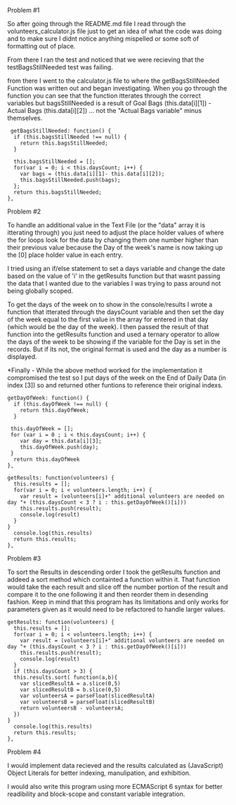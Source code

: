 <!-- Andrew Pedersens Discussion File -->

Problem #1

So after going through the README.md file I read through the volunteers_calculator.js file just to get an idea of what the code was doing and to make sure I didnt notice anything mispelled or some soft of formatting out of place. 

From there I ran the test and noticed that we were recieving that the 
testBagsStillNeeded test was failing. 

from there I went to the calculator.js file to where the getBagsStillNeeded Function was written out and began investigating. When you go through the function you can see that the function itterates through the correct variables but bagsStillNeeded is a result of
 Goal Bags (this.data[i][1]) - Actual Bags (this.data[i][2]) ... not the "Actual Bags variable" minus themselves. 

     getBagsStillNeeded: function() {
      if (this.bagsStillNeeded !== null) {
        return this.bagsStillNeeded;
      }

      this.bagsStillNeeded = [];
      for(var i = 0; i < this.daysCount; i++) {
        var bags = (this.data[i][1]- this.data[i][2]);
        this.bagsStillNeeded.push(bags);
      };
      return this.bagsStillNeeded;
    },

 Problem #2 

To handle an additional value in the Text File (or the "data" array it is itterating through) you just need to adjust the place holder values of where the for loops look for the data by changing them one number higher than their previous value because the Day of the week's name is now taking up the [0] place holder value in each entry. 

I tried using an if/else statement to set a days variable and change the date based on the value of 'i' in the getResults function but that wasnt passing the data that I wanted due to the variables I was trying to pass around not being globally scoped. 

To get the days of the week on to show in the console/results I wrote a function that itterated through the daysCount variable and then set the day of the week equal to the first value in the array for entered in that day (which would be the day of the week). I then passed the result of that function into the getResults function and used a ternary operator to allow the days of the week to be showing if the variable for the Day is set in the records. But if its not, the original format is used and the day as a number is displayed.

*Finally - While the above method worked for the implementation it compromised the test so I put days of the week on the End of Daily Data (in index [3]) so and returned other funtions to reference their original indexs.

    getDayOfWeek: function() {
      if (this.dayOfWeek !== null) {
        return this.dayOfWeek;
      }

     this.dayOfWeek = [];
     for (var i = 0 ; i < this.daysCount; i++) {
        var day = this.data[i][3];
        this.dayOfWeek.push(day);
     }
      return this.dayOfWeek
    },

    getResults: function(volunteers) {
      this.results = [];
      for(var i = 0; i < volunteers.length; i++) { 
        var result = (volunteers[i]+" additional volunteers are needed on day "+ (this.daysCount < 3 ? i : this.getDayOfWeek()[i]))
        this.results.push(result);
        console.log(result)
      }
    }
      console.log(this.results)
      return this.results;
    },

Problem #3

To sort the Results in descending order I took the getResults function and addeed a sort method which containted a function within it. That function would take the each result and slice off the number portion of the result and compare it to the one following it and then reorder them in desending fashion. Keep in mind that this program has its limitations and only works for parameters given as it would need to be refactored to handle larger values.

    getResults: function(volunteers) {
      this.results = [];
      for(var i = 0; i < volunteers.length; i++) { 
        var result = (volunteers[i]+" additional volunteers are needed on day "+ (this.daysCount < 3 ? i : this.getDayOfWeek()[i]))
        this.results.push(result);
        console.log(result)
      }
      if (this.daysCount > 3) {
      this.results.sort( function(a,b){
        var slicedResultA = a.slice(0,5)
        var slicedResultB = b.slice(0,5)
        var volunteersA = parseFloat(slicedResultA)
        var volunteersB = parseFloat(slicedResultB)
        return volunteersB - volunteersA;        
      })
    }
      console.log(this.results)
      return this.results;
    },





Problem #4 

I would implement data recieved and the 
results calculated as (JavaScript) Object Literals for better indexing, manulipation, and exhibition. 

I would also write this program using more ECMAScript 6 syntax for better readibility and block-scope and constant variable integration. 
